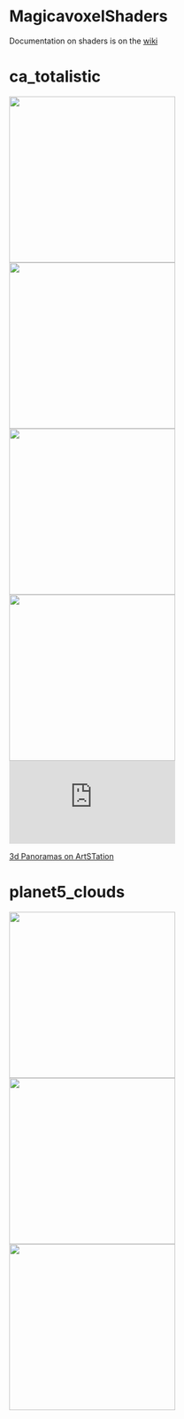# MagicavoxelShaders

Documentation on shaders is on the <a href="https://github.com/mrbiggles7719/MagicaVoxelShaders/wiki"> wiki </a>

<h1>ca_totalistic</h1>
<img style="" width="300px" src="https://cdna.artstation.com/p/assets/images/images/047/893/454/large/mrbiggles-ca3-a.jpg?1648693986"/>
<img width="300px" src="https://cdnb.artstation.com/p/assets/images/images/047/893/461/large/mrbiggles-c2-static.jpg?1648693996"/>
<img width="300px" src="https://cdnb.artstation.com/p/assets/images/images/047/893/451/large/mrbiggles-ca4-4k.jpg?1648693960"/>
<img width="300px" src="https://cdnb.artstation.com/p/assets/images/images/047/832/325/large/mrbiggles-geometric1.jpg?1648558325" />
<iframe width="300"  src="https://www.youtube.com/embed/CaCvTNO5jzU" title="YouTube video player" frameborder="0" allow="accelerometer; autoplay; clipboard-write; encrypted-media; gyroscope; picture-in-picture" allowfullscreen></iframe>

<a href="https://www.artstation.com/artwork/qQEQDD">3d Panoramas on ArtSTation</a>



<h1>planet5_clouds</h1>
<img width="300px" src="https://cdna.artstation.com/p/assets/images/images/048/690/168/large/mrbiggles-planet-cloud-ex.jpg?1650662194" />
<img width="300px" src="https://cdna.artstation.com/p/assets/images/images/043/186/918/large/mrbiggles-snap2021-11-09-22-13-15.jpg?1636553452" />
<img width="300px" src="https://cdna.artstation.com/p/assets/images/images/042/540/770/large/mrbiggles-planet-clouds-1.jpg?1634773420"/>
